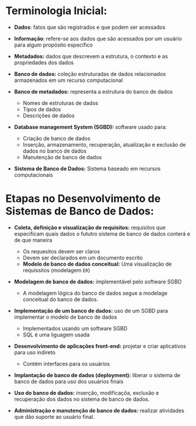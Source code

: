 # Terminologia Inicial:
- **Dados**: fatos que são registrados e que podem ser acessados

- **Informação**: refere-se aos dados que são acessados por um usuário para algum propósito específico

- **Metadados:** dados que descrevem a estrutura, o contexto e as propriedades dos dados

- **Banco de dados:** coleção estruturadas de dados relacionados armazenados em um recurso computacional

- **Banco de metadados:** representa a estrutura do banco de dados
    - Nomes de estruturas de dados
    - Tipos de dados
    - Descrições de dados 

- **Database management System (SGBD):** software usado para:
    - Criação de banco de dados
    - Inserção, armazenamento, recuperação, atualização e exclusão de dados no banco de dados
    - Manutenção de banco de dados

- **Sistema de Banco de Dados:** Sistema baseado em recursos computacionais

# Etapas no Desenvolvimento de Sistemas de Banco de Dados:

- **Coleta, definição e visualização de requisitos:** requisitos que especificam quais dados o fututro sistema de banco de dados conterá e de que maneira
    - Os requesitos devem ser claros
    - Devem ser declarados em um documento escrito
    - **Modelo de banco de dados conceitual:** Uma visualização de requissitos (modelagem `ER`)
- **Modelagem de banco de dados:** implementável pelo software SGBD
    - A modelagem lógica do banco de dados segue a modelage conceitual do banco de dados.

- **Implementação de um banco de dados:** uso de um SGBD para implementar o modelo de banco de dados
    - Implementados usando um software SGBD
    - SQL é uma liguagem usada

- **Desenvolvimento de aplicações front-end:** projetar e criar aplicativos para uso indireto
    - Contém interfaces para os usuários

- **Implantação de banco de dados (deployment):** liberar o sistema de banco de dados para uso dos usuários finais

- **Uso do banco de dados:** inserção, modificaçõa, exclusão e recuperação dos dados no sistema de banco de dados.

- **Administração e manutenção de banco de dados:** realizar atividades que dão suporte ao usuário final.